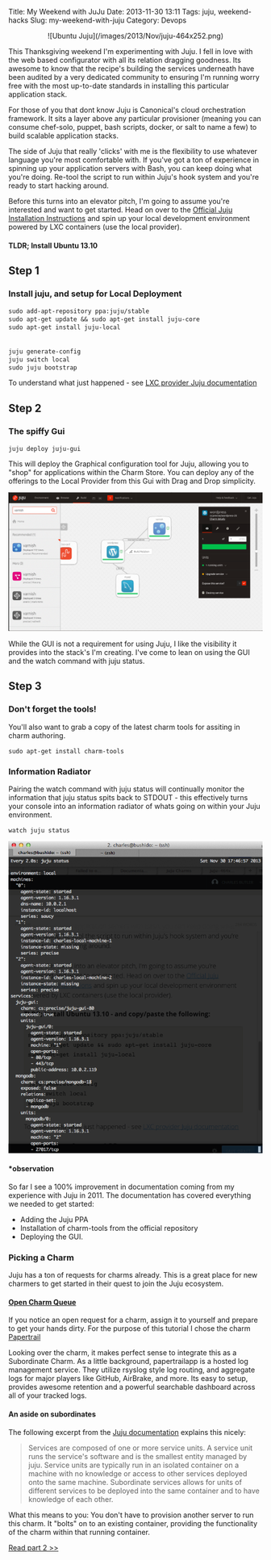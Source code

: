 Title: My Weekend with JuJu
Date: 2013-11-30 13:11
Tags: juju, weekend-hacks
Slug: my-weekend-with-juju
Category: Devops

<center>![Ubuntu Juju](/images/2013/Nov/juju-464x252.png)</center>

This Thanksgiving weekend I'm experimenting with Juju. I fell in love with the web based configurator with all its relation dragging goodness. Its awesome to know that the recipe's building the services underneath have been audited by a very dedicated community to ensuring I'm running worry free with the most up-to-date standards in installing this particular application stack.



For those of you that dont know Juju is Canonical's cloud orchestration framework. It sits a layer above any particular provisioner (meaning you can consume chef-solo, puppet, bash scripts, docker, or salt to name a few) to build scalable application stacks.

The side of Juju that really 'clicks' with me is the flexibility to use whatever language you're most comfortable with. If you've got a ton of experience in spinning up your application servers with Bash, you can keep doing what you're doing. Re-tool the script to run within Juju's hook system and you're ready to start hacking around.

Before this turns into an elevator pitch, I'm going to assume you're interested and want to get started. Head on over to the [Official Juju Installation Instructions](https://juju.ubuntu.com/docs/getting-started.html) and spin up your local development environment powered by LXC containers (use the local provider).  

#### TLDR; Install Ubuntu 13.10

## Step 1
### Install juju, and setup for Local Deployment

    sudo add-apt-repository ppa:juju/stable
    sudo apt-get update && sudo apt-get install juju-core
    sudo apt-get install juju-local


    juju generate-config
    juju switch local
    sudo juju bootstrap


To understand what just happened - see [LXC provider Juju documentation](https://juju.ubuntu.com/docs/config-local.html)



## Step 2
### The spiffy Gui

	juju deploy juju-gui

This will deploy the Graphical configuration tool for Juju, allowing you to "shop" for applications within the Charm Store. You can deploy any of the offerings to the Local Provider from this Gui with Drag and Drop simplicity.

![](/images/2013/Nov/Screenshot_2013_11_30_13_20_44.png)


While the GUI is not a requirement for using Juju, I like the visibility it provides into the stack's I'm creating. I've come to lean on using the GUI and the watch command with juju status.

## Step 3
### Don't forget the tools!
You'll also want to grab a copy of the latest charm tools for assiting in charm authoring.

	sudo apt-get install charm-tools




### Information Radiator

Pairing the watch command with juju status will continually monitor the information that juju status spits back to STDOUT - this effectively turns your console into an information radiator of whats going on within your Juju environment.


	watch juju status

![](/images/2013/Nov/Screenshot_2013_11_30_17_46_58.png)




#### *observation
So far I see a 100% improvement in documentation coming from my experience with Juju in 2011. The documentation has covered everything we needed to get started:

- Adding the Juju PPA
- Installation of charm-tools from the official repository
- Deploying the GUI.

### Picking a Charm


Juju has a ton of requests for charms already. This is a great place for new charmers to get started in their quest to join the Juju ecosystem.

#### [Open Charm Queue](https://bugs.launchpad.net/charms/+bugs?field.searchtext=&orderby=-importance&field.status%3Alist=NEW&field.status%3Alist=CONFIRMED&field.status%3Alist=TRIAGED&field.status%3Alist=INCOMPLETE_WITH_RESPONSE&field.status%3Alist=INCOMPLETE_WITHOUT_RESPONSE&assignee_option=any&field.assignee=&field.bug_reporter=&field.bug_commenter=&field.subscriber=&field.structural_subscriber=&field.component-empty-marker=1&field.tag=&field.tags_combinator=ANY&field.status_upstream-empty-marker=1&field.has_cve.used=&field.omit_dupes.used=&field.omit_dupes=on&field.affects_me.used=&field.has_no_package.used=&field.has_patch.used=&field.has_branches.used=&field.has_branches=on&field.has_no_branches.used=&field.has_no_branches=on&field.has_blueprints.used=&field.has_blueprints=on&field.has_no_blueprints.used=&field.has_no_blueprints=on&search=Search)

If you notice an open request for a charm, assign it to yourself and prepare to get your hands dirty. For the purpose of this tutorial I chose the charm [Papertrail](https://bugs.launchpad.net/charms/+bug/1023665)

Looking over the charm, it makes perfect sense to integrate this as a Subordinate Charm. As a little background, papertrailapp is a hosted log management service. They utilize rsyslog style log routing, and aggregate logs for major players like GitHub, AirBrake, and more. Its easy to setup, provides awesome retention and a powerful searchable dashboard across all of your tracked logs.

#### An aside on subordinates

The following excerpt from the [Juju documentation](https://juju.ubuntu.com/docs/authors-subordinate-services.html) explains this nicely:

>Services are composed of one or more service units. A service unit runs the service's software and is the smallest entity managed by juju. Service units are typically run in an isolated container on a machine with no knowledge or access to other services deployed onto the same machine. Subordinate services allows for units of different services to be deployed into the same container and to have knowledge of each other.

What this means to you: You don't have to provision another server to run this charm. It "bolts" on to an existing container, providing the functionality of the charm within that running container.

[Read part 2 >> ](/writing-the-papertrail-charm.html)
